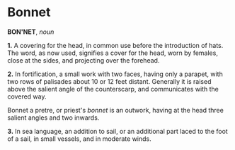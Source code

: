 # Bonnet

**BON'NET**, _noun_

**1.** A covering for the head, in common use before the introduction of hats. The word, as now used, signifies a cover for the head, worn by females, close at the sides, and projecting over the forehead.

**2.** In fortification, a small work with two faces, having only a parapet, with two rows of palisades about 10 or 12 feet distant. Generally it is raised above the salient angle of the counterscarp, and communicates with the covered way.

Bonnet a pretre, or priest's _bonnet_ is an outwork, having at the head three salient angles and two inwards.

**3.** In sea language, an addition to sail, or an additional part laced to the foot of a sail, in small vessels, and in moderate winds.